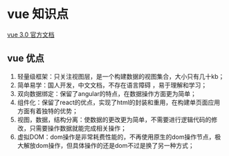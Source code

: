 # vue 知识点
[vue 3.0 官方文档](https://vue3js.cn/)

## vue  优点
1. 轻量级框架：只关注视图层，是一个构建数据的视图集合，大小只有几十kb；
1. 简单易学：国人开发，中文文档，不存在语言障碍 ，易于理解和学习；
3. 双向数据绑定：保留了angular的特点，在数据操作方面更为简单；
4. 组件化：保留了react的优点，实现了html的封装和重用，在构建单页面应用方面有着独特的优势；
5. 视图，数据，结构分离：使数据的更改更为简单，不需要进行逻辑代码的修改，只需要操作数据就能完成相关操作；
6. 虚拟DOM：dom操作是非常耗费性能的，不再使用原生的dom操作节点，极大解放dom操作，但具体操作的还是dom不过是换了另一种方式；
